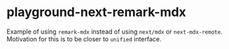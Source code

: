 # playground-next-remark-mdx

Example of using `remark-mdx` instead of using `next/mdx` or `next-mdx-remote`. Motivation for this is to be closer to `unified` interface.
